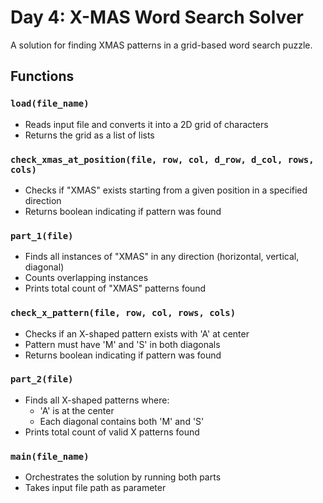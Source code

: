 # Day 4: X-MAS Word Search Solver

A solution for finding XMAS patterns in a grid-based word search puzzle.

## Functions

### `load(file_name)`
- Reads input file and converts it into a 2D grid of characters
- Returns the grid as a list of lists

### `check_xmas_at_position(file, row, col, d_row, d_col, rows, cols)`
- Checks if "XMAS" exists starting from a given position in a specified direction
- Returns boolean indicating if pattern was found

### `part_1(file)`
- Finds all instances of "XMAS" in any direction (horizontal, vertical, diagonal)
- Counts overlapping instances
- Prints total count of "XMAS" patterns found

### `check_x_pattern(file, row, col, rows, cols)`
- Checks if an X-shaped pattern exists with 'A' at center
- Pattern must have 'M' and 'S' in both diagonals
- Returns boolean indicating if pattern was found

### `part_2(file)`
- Finds all X-shaped patterns where:
  - 'A' is at the center
  - Each diagonal contains both 'M' and 'S'
- Prints total count of valid X patterns found

### `main(file_name)`
- Orchestrates the solution by running both parts
- Takes input file path as parameter